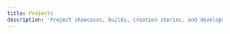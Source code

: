 ```yaml
---
title: Projects
description: 'Project showcases, builds, creation stories, and development journeys.'
---
```

